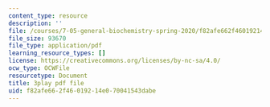 ```yaml
---
content_type: resource
description: ''
file: /courses/7-05-general-biochemistry-spring-2020/f82afe662f46019214e070041543dabe_i6GlN02PDr8.pdf
file_size: 93670
file_type: application/pdf
learning_resource_types: []
license: https://creativecommons.org/licenses/by-nc-sa/4.0/
ocw_type: OCWFile
resourcetype: Document
title: 3play pdf file
uid: f82afe66-2f46-0192-14e0-70041543dabe
---
```

